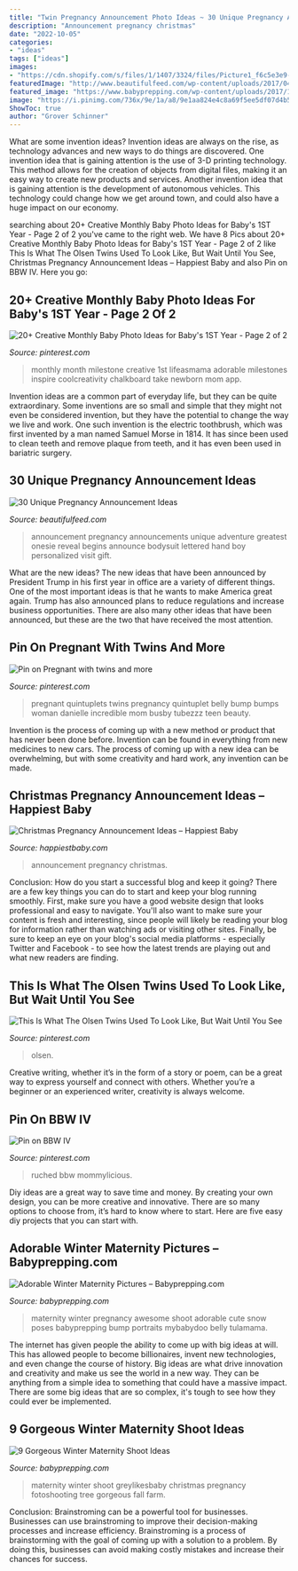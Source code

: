 ```yaml
---
title: "Twin Pregnancy Announcement Photo Ideas ~ 30 Unique Pregnancy Announcement Ideas"
description: "Announcement pregnancy christmas"
date: "2022-10-05"
categories:
- "ideas"
tags: ["ideas"]
images:
- "https://cdn.shopify.com/s/files/1/1407/3324/files/Picture1_f6c5e3e9-b111-4b2b-bfd2-fd607be5171f_480x480.png?v=1602635122"
featuredImage: "http://www.beautifulfeed.com/wp-content/uploads/2017/04/Unique-Pregnancy-Announcement-Ideas-13.jpg"
featured_image: "https://www.babyprepping.com/wp-content/uploads/2017/12/b336764a5d408106309c25739acc93ad.jpg"
image: "https://i.pinimg.com/736x/9e/1a/a8/9e1aa824e4c8a69f5ee5df07d4b51356.jpg"
ShowToc: true
author: "Grover Schinner"
---
```



What are some invention ideas?
Invention ideas are always on the rise, as technology advances and new ways to do things are discovered. One invention idea that is gaining attention is the use of 3-D printing technology. This method allows for the creation of objects from digital files, making it an easy way to create new products and services. Another invention idea that is gaining attention is the development of autonomous vehicles. This technology could change how we get around town, and could also have a huge impact on our economy.

	

		
searching about 20+ Creative Monthly Baby Photo Ideas for Baby&#039;s 1ST Year - Page 2 of 2 you've came to the right web. We have 8 Pics about 20+ Creative Monthly Baby Photo Ideas for Baby&#039;s 1ST Year - Page 2 of 2 like This Is What The Olsen Twins Used To Look Like, But Wait Until You See, Christmas Pregnancy Announcement Ideas – Happiest Baby and also Pin on BBW IV. Here you go:
		
    
## 20+ Creative Monthly Baby Photo Ideas For Baby&#039;s 1ST Year - Page 2 Of 2

<img loading=lazy src="https://i.pinimg.com/736x/db/7a/a9/db7aa943bf68da54b708c78a9da09430--monthly-baby-chalkboard-monthly-baby-stats.jpg" onerror="this.onerror=null;this.src='https://tse3.mm.bing.net/th?id=OIP.rr-VUEzgnikCPKHmhRONGwHaJ4&amp;pid=15.1';" alt="20+ Creative Monthly Baby Photo Ideas for Baby&#039;s 1ST Year - Page 2 of 2">

_Source: pinterest.com_

>monthly month milestone creative 1st lifeasmama adorable milestones inspire coolcreativity chalkboard take newborn mom app. 

	

Invention ideas are a common part of everyday life, but they can be quite extraordinary. Some inventions are so small and simple that they might not even be considered invention, but they have the potential to change the way we live and work. One such invention is the electric toothbrush, which was first invented by a man named Samuel Morse in 1814. It has since been used to clean teeth and remove plaque from teeth, and it has even been used in bariatric surgery.

    
## 30 Unique Pregnancy Announcement Ideas

<img loading=lazy src="http://www.beautifulfeed.com/wp-content/uploads/2017/04/Unique-Pregnancy-Announcement-Ideas-13.jpg" onerror="this.onerror=null;this.src='https://tse3.mm.bing.net/th?id=OIP.TlpnaZPJhw7ZqVBDtlMErAHaKB&amp;pid=15.1';" alt="30 Unique Pregnancy Announcement Ideas">

_Source: beautifulfeed.com_

>announcement pregnancy announcements unique adventure greatest onesie reveal begins announce bodysuit lettered hand boy personalized visit gift. 

	

What are the new ideas?
The new ideas that have been announced by President Trump in his first year in office are a variety of different things. One of the most important ideas is that he wants to make America great again. Trump has also announced plans to reduce regulations and increase business opportunities. There are also many other ideas that have been announced, but these are the two that have received the most attention.

    
## Pin On Pregnant With Twins And More

<img loading=lazy src="https://i.pinimg.com/736x/c5/74/8c/c5748cdfa54e1c443d522b9189324e2c--belly-twins.jpg" onerror="this.onerror=null;this.src='https://tse1.mm.bing.net/th?id=OIP.peLfydo0-1unZpLuXyyIXAHaLs&amp;pid=15.1';" alt="Pin on Pregnant with twins and more">

_Source: pinterest.com_

>pregnant quintuplets twins pregnancy quintuplet belly bump bumps woman danielle incredible mom busby tubezzz teen beauty. 

	

Invention is the process of coming up with a new method or product that has never been done before. Invention can be found in everything from new medicines to new cars. The process of coming up with a new idea can be overwhelming, but with some creativity and hard work, any invention can be made.

    
## Christmas Pregnancy Announcement Ideas – Happiest Baby

<img loading=lazy src="https://cdn.shopify.com/s/files/1/1407/3324/files/Picture1_f6c5e3e9-b111-4b2b-bfd2-fd607be5171f_480x480.png?v=1602635122" onerror="this.onerror=null;this.src='https://tse2.mm.bing.net/th?id=OIP.3scbdsVwKcHxgPJJ8DH2YgHaGa&amp;pid=15.1';" alt="Christmas Pregnancy Announcement Ideas – Happiest Baby">

_Source: happiestbaby.com_

>announcement pregnancy christmas. 

	

Conclusion: How do you start a successful blog and keep it going?
There are a few key things you can do to start and keep your blog running smoothly. First, make sure you have a good website design that looks professional and easy to navigate. You'll also want to make sure your content is fresh and interesting, since people will likely be reading your blog for information rather than watching ads or visiting other sites. Finally, be sure to keep an eye on your blog's social media platforms - especially Twitter and Facebook - to see how the latest trends are playing out and what new readers are finding.

    
## This Is What The Olsen Twins Used To Look Like, But Wait Until You See

<img loading=lazy src="https://i.pinimg.com/736x/9e/1a/a8/9e1aa824e4c8a69f5ee5df07d4b51356.jpg" onerror="this.onerror=null;this.src='https://tse1.mm.bing.net/th?id=OIP.ty7Hdhsep1oReEHL2egeggHaO0&amp;pid=15.1';" alt="This Is What The Olsen Twins Used To Look Like, But Wait Until You See">

_Source: pinterest.com_

>olsen. 

	

Creative writing, whether it’s in the form of a story or poem, can be a great way to express yourself and connect with others. Whether you’re a beginner or an experienced writer, creativity is always welcome.

    
## Pin On BBW IV

<img loading=lazy src="https://i.pinimg.com/736x/8c/9c/3b/8c9c3bf8232b28a6a9a36acd5a47ff9c.jpg" onerror="this.onerror=null;this.src='https://tse3.mm.bing.net/th?id=OIP.DX6B9Hiy-eIdn6QzASeUSgHaLH&amp;pid=15.1';" alt="Pin on BBW IV">

_Source: pinterest.com_

>ruched bbw mommylicious. 

	

Diy ideas are a great way to save time and money. By creating your own design, you can be more creative and innovative. There are so many options to choose from, it’s hard to know where to start. Here are five easy diy projects that you can start with.

    
## Adorable Winter Maternity Pictures – Babyprepping.com

<img loading=lazy src="https://www.babyprepping.com/wp-content/uploads/2017/12/b336764a5d408106309c25739acc93ad.jpg" onerror="this.onerror=null;this.src='https://tse2.mm.bing.net/th?id=OIP.npiWZw_0BIYxjSxPTIWaLQHaLH&amp;pid=15.1';" alt="Adorable Winter Maternity Pictures – Babyprepping.com">

_Source: babyprepping.com_

>maternity winter pregnancy awesome shoot adorable cute snow poses babyprepping bump portraits mybabydoo belly tulamama. 

	

The internet has given people the ability to come up with big ideas at will. This has allowed people to become billionaires, invent new technologies, and even change the course of history. Big ideas are what drive innovation and creativity and make us see the world in a new way. They can be anything from a simple idea to something that could have a massive impact. There are some big ideas that are so complex, it's tough to see how they could ever be implemented.

    
## 9 Gorgeous Winter Maternity Shoot Ideas

<img loading=lazy src="https://www.babyprepping.com/wp-content/uploads/2015/11/GreyLikesBaby-LindseyOckerPhotography13_05.jpg" onerror="this.onerror=null;this.src='https://tse1.mm.bing.net/th?id=OIP.RucmubRKL8G49un9HRvJ1QHaLF&amp;pid=15.1';" alt="9 Gorgeous Winter Maternity Shoot Ideas">

_Source: babyprepping.com_

>maternity winter shoot greylikesbaby christmas pregnancy fotoshooting tree gorgeous fall farm. 

	

Conclusion: Brainstroming can be a powerful tool for businesses.
Businesses can use brainstroming to improve their decision-making processes and increase efficiency. Brainstroming is a process of brainstorming with the goal of coming up with a solution to a problem. By doing this, businesses can avoid making costly mistakes and increase their chances for success.

